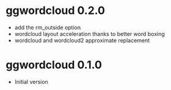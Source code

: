 # ggwordcloud 0.2.0
* add the rm_outside option
* wordcloud layout acceleration thanks to better word boxing
* wordcloud and wordcloud2 approximate replacement

# ggwordcloud 0.1.0
* Initial version
